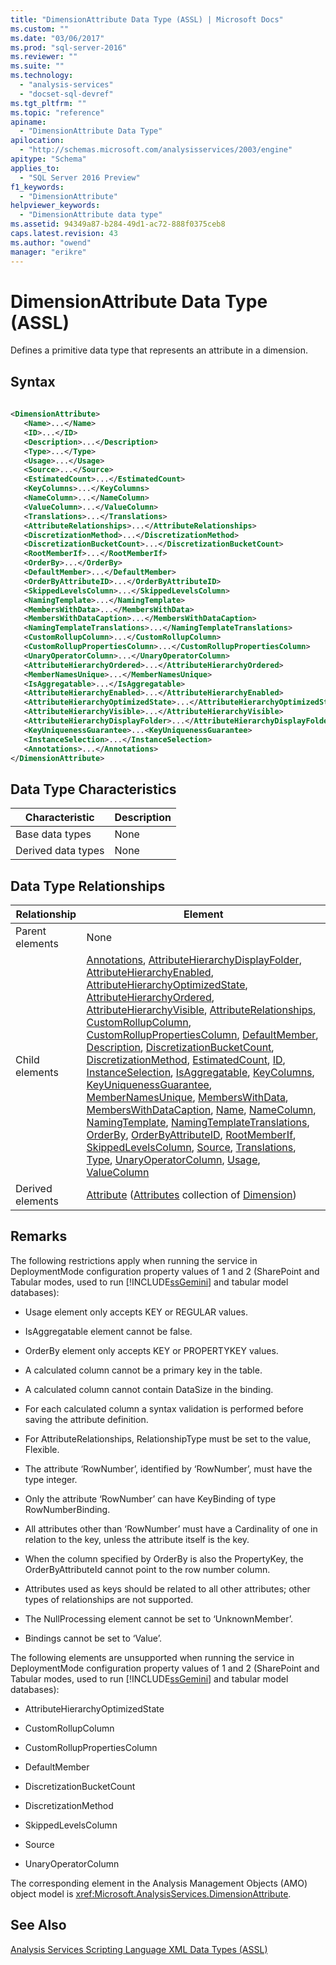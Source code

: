 ```yaml
---
title: "DimensionAttribute Data Type (ASSL) | Microsoft Docs"
ms.custom: ""
ms.date: "03/06/2017"
ms.prod: "sql-server-2016"
ms.reviewer: ""
ms.suite: ""
ms.technology: 
  - "analysis-services"
  - "docset-sql-devref"
ms.tgt_pltfrm: ""
ms.topic: "reference"
apiname: 
  - "DimensionAttribute Data Type"
apilocation: 
  - "http://schemas.microsoft.com/analysisservices/2003/engine"
apitype: "Schema"
applies_to: 
  - "SQL Server 2016 Preview"
f1_keywords: 
  - "DimensionAttribute"
helpviewer_keywords: 
  - "DimensionAttribute data type"
ms.assetid: 94349a87-b284-49d1-ac72-888f0375ceb8
caps.latest.revision: 43
ms.author: "owend"
manager: "erikre"
---
```

# DimensionAttribute Data Type (ASSL)
  Defines a primitive data type that represents an attribute in a dimension.  
  
## Syntax  
  
```xml  
  
<DimensionAttribute>  
   <Name>...</Name>  
   <ID>...</ID>  
   <Description>...</Description>  
   <Type>...</Type>  
   <Usage>...</Usage>  
   <Source>...</Source>  
   <EstimatedCount>...</EstimatedCount>  
   <KeyColumns>...</KeyColumns>  
   <NameColumn>...</NameColumn>  
   <ValueColumn>...</ValueColumn>  
   <Translations>...</Translations>  
   <AttributeRelationships>...</AttributeRelationships>  
   <DiscretizationMethod>...</DiscretizationMethod>  
   <DiscretizationBucketCount>...</DiscretizationBucketCount>  
   <RootMemberIf>...</RootMemberIf>  
   <OrderBy>...</OrderBy>  
   <DefaultMember>...</DefaultMember>  
   <OrderByAttributeID>...</OrderByAttributeID>  
   <SkippedLevelsColumn>...</SkippedLevelsColumn>  
   <NamingTemplate>...</NamingTemplate>  
   <MembersWithData>...</MembersWithData>  
   <MembersWithDataCaption>...</MembersWithDataCaption>  
   <NamingTemplateTranslations>...</NamingTemplateTranslations>  
   <CustomRollupColumn>...</CustomRollupColumn>  
   <CustomRollupPropertiesColumn>...</CustomRollupPropertiesColumn>  
   <UnaryOperatorColumn>...</UnaryOperatorColumn>  
   <AttributeHierarchyOrdered>...</AttributeHierarchyOrdered>  
   <MemberNamesUnique>...</MemberNamesUnique>  
   <IsAggregatable>...</IsAggregatable>  
   <AttributeHierarchyEnabled>...</AttributeHierarchyEnabled>  
   <AttributeHierarchyOptimizedState>...</AttributeHierarchyOptimizedState>  
   <AttributeHierarchyVisible>...</AttributeHierarchyVisible>  
   <AttributeHierarchyDisplayFolder>...</AttributeHierarchyDisplayFolder>  
   <KeyUniquenessGuarantee>...<KeyUniquenessGuarantee>  
   <InstanceSelection>...</InstanceSelection>  
   <Annotations>...</Annotations>  
</DimensionAttribute>  
```  
  
## Data Type Characteristics  
  
|Characteristic|Description|  
|--------------------|-----------------|  
|Base data types|None|  
|Derived data types|None|  
  
## Data Type Relationships  
  
|Relationship|Element|  
|------------------|-------------|  
|Parent elements|None|  
|Child elements|[Annotations](../../../analysis-services/scripting/collections/annotations-element-assl.md), [AttributeHierarchyDisplayFolder](../../../analysis-services/scripting/properties/attributehierarchydisplayfolder-element-assl.md), [AttributeHierarchyEnabled](../../../analysis-services/scripting/properties/attributehierarchyenabled-element-assl.md), [AttributeHierarchyOptimizedState](../../../analysis-services/scripting/properties/attributehierarchyoptimizedstate-element-assl.md), [AttributeHierarchyOrdered](../../../analysis-services/scripting/properties/attributehierarchyordered-element-assl.md), [AttributeHierarchyVisible](../../../analysis-services/scripting/properties/attributehierarchyvisible-element-assl.md), [AttributeRelationships](../../../analysis-services/scripting/collections/attributerelationships-element-assl.md), [CustomRollupColumn](../../../analysis-services/scripting/objects/customrollupcolumn-element-assl.md), [CustomRollupPropertiesColumn](../../../analysis-services/scripting/objects/customrolluppropertiescolumn-element-assl.md), [DefaultMember](../../../analysis-services/scripting/properties/defaultmember-element-assl.md), [Description](../../../analysis-services/scripting/properties/description-element-assl.md), [DiscretizationBucketCount](../../../analysis-services/scripting/properties/discretizationbucketcount-element-assl.md), [DiscretizationMethod](../../../analysis-services/scripting/properties/discretizationmethod-element-assl.md), [EstimatedCount](../../../analysis-services/scripting/properties/estimatedcount-element-assl.md), [ID](../../../analysis-services/scripting/properties/id-element-assl.md), [InstanceSelection](../../../analysis-services/scripting/properties/instanceselection-element-assl.md), [IsAggregatable](../../../analysis-services/scripting/properties/isaggregatable-element-assl.md), [KeyColumns](../../../analysis-services/scripting/collections/keycolumns-element-assl.md), [KeyUniquenessGuarantee](../../../analysis-services/scripting/properties/keyuniquenessguarantee-element-assl.md), [MemberNamesUnique](../../../analysis-services/scripting/properties/membernamesunique-element-assl.md), [MembersWithData](../../../analysis-services/scripting/properties/memberswithdata-element-assl.md), [MembersWithDataCaption](../../../analysis-services/scripting/properties/memberswithdatacaption-element-assl.md), [Name](../../../analysis-services/scripting/properties/name-element-assl.md), [NameColumn](../../../analysis-services/scripting/objects/namecolumn-element-assl.md), [NamingTemplate](../../../analysis-services/scripting/properties/namingtemplate-element-assl.md), [NamingTemplateTranslations](../../../analysis-services/scripting/collections/namingtemplatetranslations-element-assl.md), [OrderBy](../../../analysis-services/scripting/properties/orderby-element-assl.md), [OrderByAttributeID](../../../analysis-services/scripting/properties/orderbyattributeid-element-assl.md), [RootMemberIf](../../../analysis-services/scripting/properties/rootmemberif-element-assl.md), [SkippedLevelsColumn](../../../analysis-services/scripting/objects/skippedlevelscolumn-element-assl.md), [Source](../../../analysis-services/scripting/properties/source-element-binding-assl.md), [Translations](../../../analysis-services/scripting/collections/translations-element-assl.md), [Type](../../../analysis-services/scripting/properties/type-element-dimensionattribute-assl.md), [UnaryOperatorColumn](../../../analysis-services/scripting/objects/unaryoperatorcolumn-element-assl.md), [Usage](../../../analysis-services/scripting/properties/usage-element-dimensionattribute-assl.md), [ValueColumn](../../../analysis-services/scripting/objects/valuecolumn-element-assl.md)|  
|Derived elements|[Attribute](../../../analysis-services/scripting/objects/attribute-element-assl.md) ([Attributes](../../../analysis-services/scripting/collections/attributes-element-assl.md) collection of [Dimension](../../../analysis-services/scripting/objects/dimension-element-assl.md))|  
  
## Remarks  
 The following restrictions apply when running the service in DeploymentMode configuration property values of 1 and 2 (SharePoint and Tabular modes, used to run [!INCLUDE[ssGemini](../../../a9notintoc/includes/ssgemini-md.md)] and tabular model databases):  
  
-   Usage element only accepts KEY or REGULAR values.  
  
-   IsAggregatable element cannot be false.  
  
-   OrderBy element only accepts KEY or PROPERTYKEY values.  
  
-   A calculated column cannot be a primary key in the table.  
  
-   A calculated column cannot contain DataSize in the binding.  
  
-   For each calculated column a syntax validation is performed before saving the attribute definition.  
  
-   For AttributeRelationships, RelationshipType must be set to the value, Flexible.  
  
-   The attribute ‘RowNumber’, identified by ‘RowNumber’, must have the type integer.  
  
-   Only the attribute ‘RowNumber’ can have KeyBinding of type RowNumberBinding.  
  
-   All attributes other than ‘RowNumber’ must have a Cardinality of one in relation to the key, unless the attribute itself is the key.  
  
-   When the column specified by OrderBy is also the PropertyKey, the OrderByAttributeId cannot point to the row number column.  
  
-   Attributes used as keys should be related to all other attributes; other types of relationships are not supported.  
  
-   The NullProcessing element cannot be set to ‘UnknownMember’.  
  
-   Bindings cannot be set to ‘Value’.  
  
 The following elements are unsupported when running the service in DeploymentMode configuration property values of 1 and 2 (SharePoint and Tabular modes, used to run [!INCLUDE[ssGemini](../../../a9notintoc/includes/ssgemini-md.md)] and tabular model databases):  
  
-   AttributeHierarchyOptimizedState  
  
-   CustomRollupColumn  
  
-   CustomRollupPropertiesColumn  
  
-   DefaultMember  
  
-   DiscretizationBucketCount  
  
-   DiscretizationMethod  
  
-   SkippedLevelsColumn  
  
-   Source  
  
-   UnaryOperatorColumn  
  
 The corresponding element in the Analysis Management Objects (AMO) object model is <xref:Microsoft.AnalysisServices.DimensionAttribute>.  
  
## See Also  
 [Analysis Services Scripting Language XML Data Types &#40;ASSL&#41;](../../../analysis-services/scripting/data-type/analysis-services-scripting-language-xml-data-types-assl.md)  
  
  